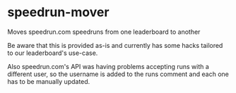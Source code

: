 # speedrun-mover
Moves speedrun.com speedruns from one leaderboard to another

Be aware that this is provided as-is and currently has some hacks tailored to our leaderboard's use-case.  

Also speedrun.com's API was having problems accepting runs with a different user, so the username is added to the runs comment and each one has to be manually updated.
